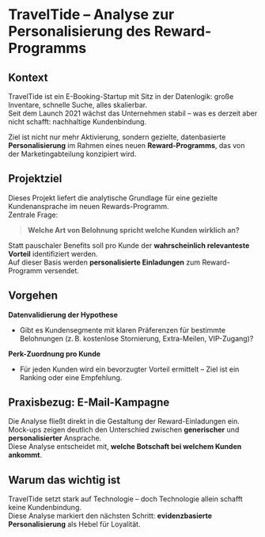 # TravelTide – Analyse zur Personalisierung des Reward-Programms

## Kontext

TravelTide ist ein E-Booking-Startup mit Sitz in der Datenlogik: große Inventare, schnelle Suche, alles skalierbar.  
Seit dem Launch 2021 wächst das Unternehmen stabil – was es derzeit aber nicht schafft: nachhaltige Kundenbindung.

Ziel ist nicht nur mehr Aktivierung, sondern gezielte, datenbasierte **Personalisierung** im Rahmen eines neuen **Reward-Programms**, das von der Marketingabteilung konzipiert wird.

## Projektziel

Dieses Projekt liefert die analytische Grundlage für eine gezielte Kundenansprache im neuen Rewards-Programm.  
Zentrale Frage:

> **Welche Art von Belohnung spricht welche Kunden wirklich an?**

Statt pauschaler Benefits soll pro Kunde der **wahrscheinlich relevanteste Vorteil** identifiziert werden.  
Auf dieser Basis werden **personalisierte Einladungen** zum Reward-Programm versendet.

## Vorgehen

**Datenvalidierung der Hypothese**  
* Gibt es Kundensegmente mit klaren Präferenzen für bestimmte Belohnungen (z. B. kostenlose Stornierung, Extra-Meilen, VIP-Zugang)?

**Perk-Zuordnung pro Kunde**  
* Für jeden Kunden wird ein bevorzugter Vorteil ermittelt – Ziel ist ein Ranking oder eine Empfehlung.

## Praxisbezug: E-Mail-Kampagne

Die Analyse fließt direkt in die Gestaltung der Reward-Einladungen ein.  
Mock-ups zeigen deutlich den Unterschied zwischen **generischer** und **personalisierter** Ansprache.  
Diese Analyse entscheidet mit, **welche Botschaft bei welchem Kunden ankommt**.

## Warum das wichtig ist

TravelTide setzt stark auf Technologie – doch Technologie allein schafft keine Kundenbindung.  
Diese Analyse markiert den nächsten Schritt: **evidenzbasierte Personalisierung** als Hebel für Loyalität.
